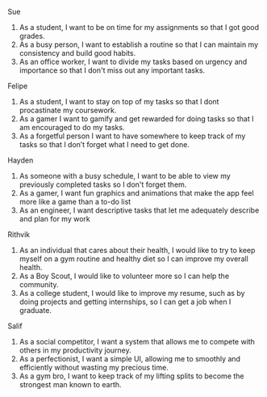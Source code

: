Sue
1. As a student, I want to be on time for my assignments so that I got good grades. 
2. As a busy person, I want to establish a routine so that I can maintain my consistency and build good habits.
3. As an office worker, I want to divide my tasks based on urgency and importance so that I don't miss out any important tasks.

Felipe
1. As a student, I want to stay on top of my tasks so that I dont procastinate my coursework.
2. As a gamer I want to gamify and get rewarded for doing tasks so that I am encouraged to do my tasks.
3. As a forgetful person I want to have somewhere to keep track of my tasks so that I don’t forget what I need to get done.

Hayden
1. As someone with a busy schedule, I want to be able to view my previously completed tasks so I don't forget them.
2. As a gamer, I want fun graphics and animations that make the app feel more like a game than a to-do list
3. As an engineer, I want descriptive tasks that let me adequately describe and plan for my work

Rithvik
1. As an individual that cares about their health, I would like to try to keep myself on a gym routine and healthy diet so I can improve my overall health.
2. As a Boy Scout, I would like to volunteer more so I can help the community.
3. As a college student, I would like to improve my resume, such as by doing projects and getting internships, so I can get a job when I graduate.

Salif
1. As a social competitor, I want a system that allows me to compete with others in my productivity journey.
2. As a perfectionist, I want a simple UI, allowing me to smoothly and efficiently without wasting my precious time.
3. As a gym bro, I want to keep track of my lifting splits to become the strongest man known to earth.
